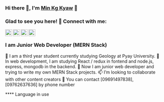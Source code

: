 ### Hi there 👋, I'm [Min Kg Kyaw](https://www.facebook.com/min.kgkyaw) 🧑‍

### Glad to see you here! 🤩 Connect with me:
<a href='https://www.facebook.com/min.kgkyaw'> <img align="left" alt="Mkk's Facebook" width="22px" src="https://cdn.jsdelivr.net/npm/simple-icons@v3/icons/facebook.svg"/> </a>

<a href='https://github.com/mwebeducation'> <img align="left" alt="Mkk's github" width="22px" src="https://cdn.jsdelivr.net/npm/simple-icons@v3/icons/github.svg"/> </a>

<a href='https://twitter.com/minkgkyaw'> <img align="left" alt="Mkk's twitter" width="22px" src="https://cdn.jsdelivr.net/npm/simple-icons@v3/icons/twitter.svg"/> </a>

<a href='https://www.youtube.com/channel/UCl0CQDValffBAWibcoBpe7w'> <img align="left" alt="Mkk's twitter" width="22px" src="https://cdn.jsdelivr.net/npm/simple-icons@v3/icons/youtube.svg"/> </a>

<br/>

### I am Junior Web Developer (MERN Stack)
🔭 I am a third year student currently studying Geology at Pyay University. 
🌱 In web development, I am studying React / redux in fontend and node.js, express, mongodb in the backend. 
👯 Now I am junior web developer and trying to write my own MERN Stack projects. 
📫 I’m looking to collaborate with other content creators 
💬 You can contact [09691497838], [09762637636] by phone number 

**** Language in use
